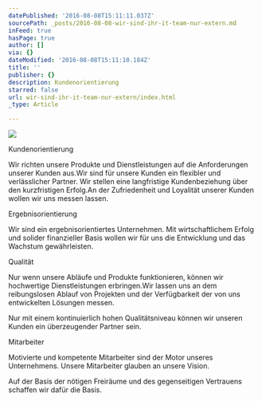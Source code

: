 ```yaml
---
datePublished: '2016-08-08T15:11:11.037Z'
sourcePath: _posts/2016-08-08-wir-sind-ihr-it-team-nur-extern.md
inFeed: true
hasPage: true
author: []
via: {}
dateModified: '2016-08-08T15:11:10.184Z'
title: ''
publisher: {}
description: Kundenorientierung
starred: false
url: wir-sind-ihr-it-team-nur-extern/index.html
_type: Article

---
```

![](https://the-grid-user-content.s3-us-west-2.amazonaws.com/3f927b52-8bf7-46c7-8b29-e59bb9dd7205.jpg)

Kundenorientierung

Wir richten unsere Produkte und Dienstleistungen auf die Anforderungen unserer Kunden aus.Wir sind für unsere Kunden ein flexibler und verlässlicher Partner. Wir stellen eine langfristige Kundenbeziehung über den kurzfristigen Erfolg.An der Zufriedenheit und Loyalität unserer Kunden wollen wir uns messen lassen.

Ergebnisorientierung

Wir sind ein ergebnisorientiertes Unternehmen. Mit wirtschaftlichem Erfolg und solider finanzieller Basis wollen wir für uns die Entwicklung und das Wachstum gewährleisten.

Qualität

Nur wenn unsere Abläufe und Produkte funktionieren, können wir hochwertige Dienstleistungen erbringen.Wir lassen uns an dem reibungslosen Ablauf von Projekten und der Verfügbarkeit der von uns entwickelten Lösungen messen.

Nur mit einem kontinuierlich hohen Qualitätsniveau können wir unseren Kunden ein überzeugender Partner sein.

Mitarbeiter

Motivierte und kompetente Mitarbeiter sind der Motor unseres Unternehmens. Unsere Mitarbeiter glauben an unsere Vision.

Auf der Basis der nötigen Freiräume und des gegenseitigen Vertrauens schaffen wir dafür die Basis.